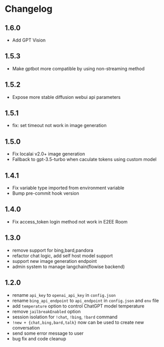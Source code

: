 # Changelog

## 1.6.0
- Add GPT Vision

## 1.5.3
- Make gptbot more compatible by using non-streaming method

## 1.5.2
- Expose more stable diffusion webui api parameters

## 1.5.1
- fix: set timeout not work in image generation

## 1.5.0
- Fix localai v2.0+ image generation
- Fallback to gpt-3.5-turbo when caculate tokens using custom model

## 1.4.1
- Fix variable type imported from environment variable
- Bump pre-commit hook version

## 1.4.0
- Fix access_token login method not work in E2EE Room

## 1.3.0
- remove support for bing,bard,pandora
- refactor chat logic, add self host model support
- support new image generation endpoint
- admin system to manage langchain(flowise backend)

## 1.2.0
- rename `api_key` to `openai_api_key` in `config.json`
- rename `bing_api_endpoint` to `api_endpoint` in `config.json` and `env` file
- add `temperature` option to control ChatGPT model temperature
- remove `jailbreakEnabled` option
- session isolation for `!chat`, `!bing`, `!bard` command
- `!new + {chat,bing,bard,talk}` now can be used to create new conversation
- send some error message to user
- bug fix and code cleanup
